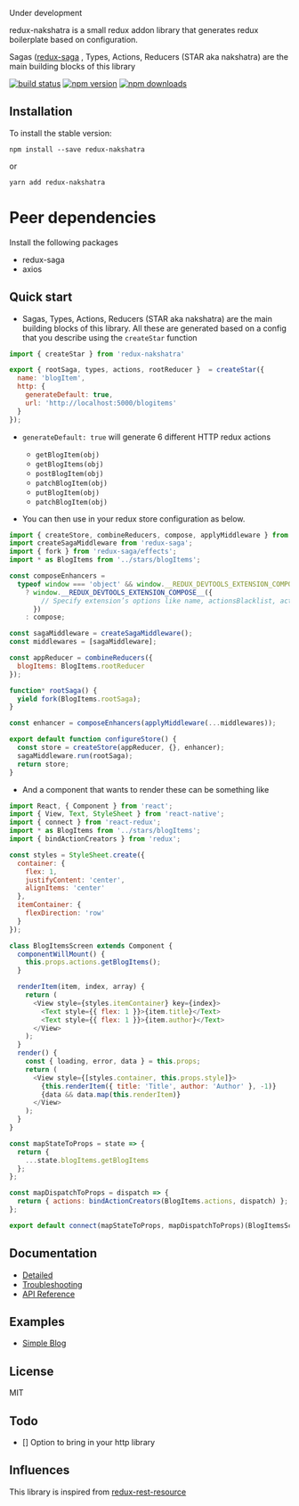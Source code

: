 Under development

redux-nakshatra is a small redux addon library that generates redux boilerplate based on configuration.

Sagas ([redux-saga](https://redux-saga.js.org/) , Types, Actions, Reducers (STAR aka nakshatra) are the main building blocks of this library

[![build status](https://img.shields.io/travis/agenthunt/redux-nakshatra/master.svg?style=flat-square)](https://travis-ci.org/agenthunt/redux-nakshatra)
[![npm version](https://img.shields.io/npm/v/redux-nakshatra.svg?style=flat-square)](https://www.npmjs.com/package/redux-nakshatra)
[![npm downloads](https://img.shields.io/npm/dm/redux-nakshatra.svg?style=flat-square)](https://www.npmjs.com/package/redux-nakshatra)

## Installation

To install the stable version:

```
npm install --save redux-nakshatra
```

or

```
yarn add redux-nakshatra
```

# Peer dependencies

Install the following packages

* redux-saga
* axios

## Quick start

* Sagas, Types, Actions, Reducers (STAR aka nakshatra) are the main building
  blocks of this library. All these are generated based on a config that you
  describe using the `createStar` function

```js
import { createStar } from 'redux-nakshatra'

export { rootSaga, types, actions, rootReducer }  = createStar({
  name: 'blogItem',
  http: {
    generateDefault: true,
    url: 'http://localhost:5000/blogitems'
  }
});
```

* `generateDefault: true` will generate 6 different HTTP redux actions

  * `getBlogItem(obj)`
  * `getBlogItems(obj)`
  * `postBlogItem(obj)`
  * `patchBlogItem(obj)`
  * `putBlogItem(obj)`
  * `patchBlogItem(obj)`

* You can then use in your redux store configuration as below.

```js
import { createStore, combineReducers, compose, applyMiddleware } from 'redux';
import createSagaMiddleware from 'redux-saga';
import { fork } from 'redux-saga/effects';
import * as BlogItems from '../stars/blogItems';

const composeEnhancers =
  typeof window === 'object' && window.__REDUX_DEVTOOLS_EXTENSION_COMPOSE__
    ? window.__REDUX_DEVTOOLS_EXTENSION_COMPOSE__({
        // Specify extension’s options like name, actionsBlacklist, actionsCreators, serialize...
      })
    : compose;

const sagaMiddleware = createSagaMiddleware();
const middlewares = [sagaMiddleware];

const appReducer = combineReducers({
  blogItems: BlogItems.rootReducer
});

function* rootSaga() {
  yield fork(BlogItems.rootSaga);
}

const enhancer = composeEnhancers(applyMiddleware(...middlewares));

export default function configureStore() {
  const store = createStore(appReducer, {}, enhancer);
  sagaMiddleware.run(rootSaga);
  return store;
}
```

* And a component that wants to render these can be something like

```js
import React, { Component } from 'react';
import { View, Text, StyleSheet } from 'react-native';
import { connect } from 'react-redux';
import * as BlogItems from '../stars/blogItems';
import { bindActionCreators } from 'redux';

const styles = StyleSheet.create({
  container: {
    flex: 1,
    justifyContent: 'center',
    alignItems: 'center'
  },
  itemContainer: {
    flexDirection: 'row'
  }
});

class BlogItemsScreen extends Component {
  componentWillMount() {
    this.props.actions.getBlogItems();
  }

  renderItem(item, index, array) {
    return (
      <View style={styles.itemContainer} key={index}>
        <Text style={{ flex: 1 }}>{item.title}</Text>
        <Text style={{ flex: 1 }}>{item.author}</Text>
      </View>
    );
  }
  render() {
    const { loading, error, data } = this.props;
    return (
      <View style={[styles.container, this.props.style]}>
        {this.renderItem({ title: 'Title', author: 'Author' }, -1)}
        {data && data.map(this.renderItem)}
      </View>
    );
  }
}

const mapStateToProps = state => {
  return {
    ...state.blogItems.getBlogItems
  };
};

const mapDispatchToProps = dispatch => {
  return { actions: bindActionCreators(BlogItems.actions, dispatch) };
};

export default connect(mapStateToProps, mapDispatchToProps)(BlogItemsScreen);
```

## Documentation

* [Detailed](http://redux-nakshatra.js.org/docs/Detailed.html)
* [Troubleshooting](http://redux-nakshatra.js.org/docs/Troubleshooting.html)
* [API Reference](http://redux-nakshatra.js.org/docs/api/index.html)

## Examples

* [Simple Blog](https://github.com/agenthunt/redux-nakshatra/tree/master/examples/simple-blog)

## License

MIT

## Todo

* [] Option to bring in your http library

## Influences

This library is inspired from
[redux-rest-resource](http://mgcrea.github.io/redux-rest-resource/)
